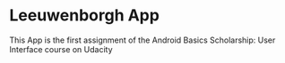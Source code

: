 <h1>Leeuwenborgh App</h1>
This App is the first assignment of the Android Basics Scholarship: User Interface course on Udacity 

